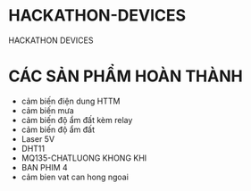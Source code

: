 # HACKATHON-DEVICES
HACKATHON DEVICES

CÁC SẢN PHẨM HOÀN THÀNH
=======================

* cảm biến điện dung HTTM
* cảm biến mưa
* cảm biến độ ẩm đất kèm relay
* cảm biến độ ẩm đất
* Laser 5V
* DHT11
* MQ135-CHATLUONG KHONG KHI
* BAN PHIM 4
* cảm bien vat can hong ngoai